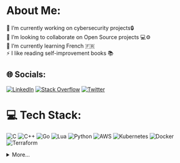 # About Me:
🔭 I’m currently working on cybersecurity projects🔒<br>👯 I’m looking to collaborate on Open Source projects 💻⚙️<br>🌱 I’m currently learning French 🇫🇷<br>⚡ I like reading self-improvement books 📚


## 🌐 Socials:
[![LinkedIn](https://img.shields.io/badge/LinkedIn-%230077B5.svg?logo=linkedin&logoColor=white)](https://linkedin.com/in/rezaghanbari) [![Stack Overflow](https://img.shields.io/badge/-Stackoverflow-FE7A16?logo=stack-overflow&logoColor=white)](https://stackoverflow.com/users/4644007) [![Twitter](https://img.shields.io/badge/Twitter-%231DA1F2.svg?logo=Twitter&logoColor=white)](https://twitter.com/r21gh) 

# 💻 Tech Stack:
![C](https://img.shields.io/badge/c-%2300599C.svg?style=for-the-badge&logo=c&logoColor=white) ![C++](https://img.shields.io/badge/c++-%2300599C.svg?style=for-the-badge&logo=c%2B%2B&logoColor=white) ![Go](https://img.shields.io/badge/go-%2300ADD8.svg?style=for-the-badge&logo=go&logoColor=white) ![Lua](https://img.shields.io/badge/lua-%232C2D72.svg?style=for-the-badge&logo=lua&logoColor=white) ![Python](https://img.shields.io/badge/python-3670A0?style=for-the-badge&logo=python&logoColor=ffdd54) ![AWS](https://img.shields.io/badge/AWS-%23FF9900.svg?style=for-the-badge&logo=amazon-aws&logoColor=white) ![Kubernetes](https://img.shields.io/badge/kubernetes-%23326ce5.svg?style=for-the-badge&logo=kubernetes&logoColor=white) ![Docker](https://img.shields.io/badge/docker-%230db7ed.svg?style=for-the-badge&logo=docker&logoColor=white) ![Terraform](https://img.shields.io/badge/terraform-%235835CC.svg?style=for-the-badge&logo=terraform&logoColor=white) 
<details>
  <summary>More...</summary>
 


# 📊 GitHub Stats:
![](https://github-readme-stats.vercel.app/api?username=r21gh&theme=dark&hide_border=false&include_all_commits=true&count_private=true)<br/>
![](https://github-readme-streak-stats.herokuapp.com/?user=r21gh&theme=dark&hide_border=false)<br/>
![](https://github-readme-stats.vercel.app/api/top-langs/?username=r21gh&theme=dark&hide_border=false&include_all_commits=true&count_private=true&layout=compact)

## 🏆 GitHub Trophies
![](https://github-profile-trophy.vercel.app/?username=r21gh&theme=radical&no-frame=false&no-bg=true&margin-w=4)

## 🐦 Latest Tweet
[![](https://gtce.itsvg.in/api?username=r21gh)](https://github.com/VishwaGauravIn/github-twitter-card-embed)

### ✍️ Random Dev Quote
![](https://quotes-github-readme.vercel.app/api?type=horizontal&theme=radical)

---
[![](https://visitcount.itsvg.in/api?id=r21gh&icon=0&color=0)](https://visitcount.itsvg.in)

  ## 💰 You can help me by Donating
  [![BuyMeACoffee](https://img.shields.io/badge/Buy%20Me%20a%20Coffee-ffdd00?style=for-the-badge&logo=buy-me-a-coffee&logoColor=black)](https://buymeacoffee.com/r21gh) 

  
</details>
